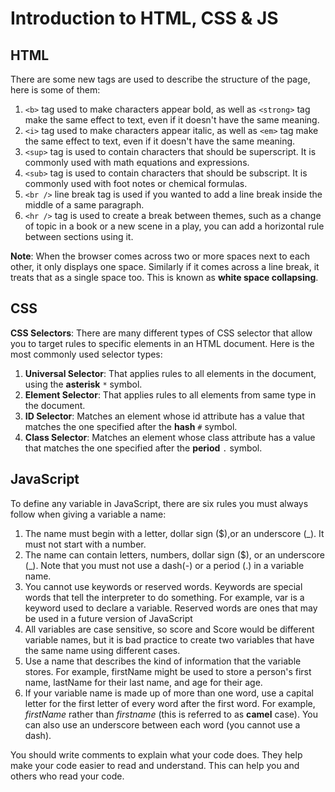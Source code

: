 # Introduction to HTML, CSS & JS

## HTML

There are some new tags are used to describe the structure of the page, here is some of them:

1. `<b>` tag used to make characters appear bold, as well as `<strong>` tag make the same effect to text, even if it doesn't have the same meaning.
2. `<i>` tag used to make characters appear italic, as well as `<em>` tag make the same effect to text, even if it doesn't have the same meaning.
3. `<sup>` tag is used to contain characters that should be superscript. It is commonly used with math equations and expressions.
4. `<sub>` tag is used to contain characters that should be subscript. It is commonly used with foot notes or chemical formulas.
5. `<br />` line break tag is used if you wanted to add a line break inside the middle of a same paragraph.
6. `<hr />` tag is used to create a break between themes, such as a change of topic in a book or a new scene in a play, you can add a horizontal rule between sections using it. 



**Note**: When the browser comes across two or more spaces next to each other, it only displays one space. Similarly if it comes across a line break, it treats that as a single space too. This is known as **white space collapsing**.

## CSS

**CSS Selectors**: There are many different types of CSS selector that allow you to target rules to specific elements in an HTML document. Here is the most commonly used selector types:

1. **Universal Selector**: That applies rules to all elements in the document, using the **asterisk** `*` symbol.
2. **Element Selector**: That applies rules to all elements from same type in the document.
3. **ID Selector**: Matches an element whose id attribute has a value that matches the one specified after the **hash** `#` symbol.
4. **Class Selector**: Matches an element whose class attribute has a value that matches the one specified after the **period** `.` symbol.

## JavaScript

To define any variable in JavaScript, there are six rules you must always follow when giving a variable a name:

1. The name must begin with a letter, dollar sign ($),or an underscore (_). It must not start with a number.
2. The name can contain letters, numbers, dollar sign ($), or an underscore (_). Note that you must not use a dash(-) or a period (.) in a variable name.
3. You cannot use keywords or reserved words. Keywords are special words that tell the interpreter to do something. For example, var is a keyword used to declare a variable. Reserved words are ones that may be used in a future version of JavaScript
4. All variables are case sensitive, so score and Score would be different variable names, but it is bad practice to create two variables that have the same name using different cases.
5. Use a name that describes the kind of information that the variable stores. For example, firstName might be used to store a person's first name, lastName for their last name, and age for their age.
6. If your variable name is made up of more than one word, use a capital letter for the first letter of every word after the first word. For example, *firstName* rather than *firstname* (this is referred to as **camel** case). You can also use an underscore between each word (you cannot use a dash).

You should write comments to explain what your code does. They help make your code easier to read and understand. This can help you and others who read your code.